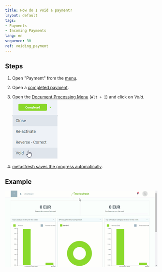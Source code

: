 ```yaml
---
title: How do I void a payment?
layout: default
tags:
- Payments
- Incoming Payments
lang: en
sequence: 30
ref: voiding_payment
---
```


## Steps
1. Open "Payment" from the [menu](Menu).
1. Open a [completed payment](Single_incoming_payment).
1. Open the [Document Processing Menu](StartAction) (`Alt + I`) and click on *Void*.<br>
 ![](assets/Payment_status_void.png)

1. [metasfresh saves the progress automatically](Saveindicator).

## Example
![](assets/voiding_payment.gif)
